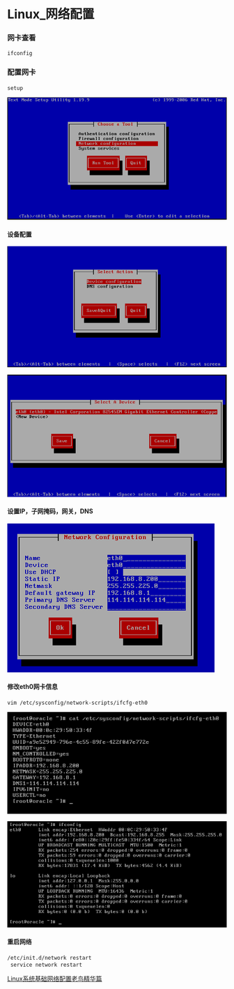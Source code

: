 # Linux_网络配置

### 网卡查看
```
ifconfig
```

### 配置网卡
```
setup
```
![](img_Linux安装/2016-06-29_223118.jpg)
#### 设备配置
![](img_Linux安装/2016-06-29_223215.jpg)

![](img_Linux安装/2016-06-29_223356.jpg)
#### 设置IP，子网掩码，网关，DNS
![](img_Linux安装/2016-12-15_175255.jpg)
#### 修改eth0网卡信息
```
vim /etc/sysconfig/network-scripts/ifcfg-eth0
```
![](img_Linux安装/2016-12-15_175334.jpg)

![](img_Linux安装/2016-12-15_175213.jpg)

#### 重启网络
```
/etc/init.d/network restart
 service network restart
```


[Linux系统基础网络配置老鸟精华篇](http://oldboy.blog.51cto.com/2561410/784625 "Linux系统基础网络配置老鸟精华篇")
